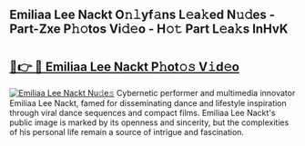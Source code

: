 ## Emiliaa Lee Nackt O𝚗𝚕yf𝚊ns L𝚎a𝚔ed N𝚞𝚍es - Part-Zxe P𝚑𝚘tos Vi𝚍𝚎o - H𝚘𝚝 Part L𝚎a𝚔s InHvK

# <h2><a href="http://kf3w69.oniu.top/?m=Emiliaa+Lee+Nackt">🔗👉 🔴 Emiliaa Lee Nackt P𝚑ot𝚘𝚜 V𝚒d𝚎o</a></h2>

[![Emiliaa Lee Nackt Nu𝚍e𝚜](https://i.imgur.com/0qMVB7G.gif)](http://kf3w69.oniu.top/?m=Emiliaa+Lee+Nackt)
Cybernetic performer and multimedia innovator Emiliaa Lee Nackt, famed for disseminating dance and lifestyle inspiration through viral dance sequences and compact films. Emiliaa Lee Nackt's public image is marked by its openness and sincerity, but the complexities of his personal life remain a source of intrigue and fascination.  
